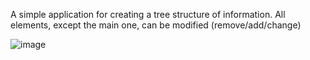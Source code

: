 A simple application for creating a tree structure of information. All elements, except the main one, can be modified (remove/add/change)

![image](https://github.com/daria-hryshchenko/data-structure/assets/98493900/8e73541e-ca30-47dd-b2db-cae0171dbf33)
